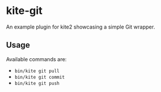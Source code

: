 # kite-git

An example plugin for kite2 showcasing a simple Git wrapper.

## Usage

Available commands are:
  - `bin/kite git pull`
  - `bin/kite git commit`
  - `bin/kite git push`
